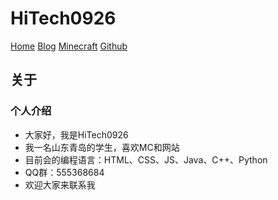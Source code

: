 # HiTech0926

[Home](https://www.hitech0926.com/)
[Blog](https://blog.hitech0926.com/)
[Minecraft](https://mc.hitech0926.com/)
[Github](https://github.com/HiTech0926)

## 关于

### 个人介绍

- 大家好，我是HiTech0926
- 我一名山东青岛的学生，喜欢MC和网站
- 目前会的编程语言：HTML、CSS、JS、Java、C++、Python
- QQ群：555368684
- 欢迎大家来联系我
